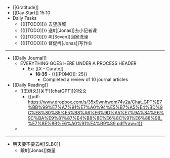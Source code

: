 - [[Gratitude]]
- [[Day Start]] 15:10
- Daily Tasks
    - {{[[TODO]]}} 去望族城
    - {{[[TODO]]}} 送#[[Jonas]]去小记者课
    - {{[[TODO]]}} #[[Seven]]回家洗澡
    - {{[[TODO]]}} 督促#[[Jonas]]写作业
- ---
- [[Daily Journal]] 
    - EVERYTHING GOES HERE UNDER A PROCESS HEADER
        - Ex: [[X - Curate]]
            - **16:35** - {{[[POMO]]: 25}}
                -  Completed a review of 10 journal articles
- [[Daily Reading]]
    - [[王树义]]关于[[chatGPT]]的论文
        - {{pdf: https://www.dropbox.com/s/35x9wnhwdm74v2a/Chat_GPT%E7%BB%99%E7%A7%91%E7%A0%94%E5%B7%A5%E4%BD%9C%E8%80%85%E5%B8%A6%E6%9D%A5%E7%9A%84%E6%9C%BA%E9%81%87%E4%B8%8E%E6%8C%91%E6%88%98_%E7%8E%8B%E6%A0%91%E4%B9%89.pdf?raw=1}}
    - 
- ---
- 明天要不要去#[[SLBC]]
    - 跟#[[Jonas]]商量
